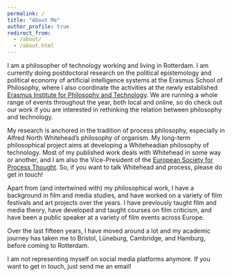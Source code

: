 ```yaml
---
permalink: /
title: "About Me"
author_profile: true
redirect_from: 
  - /about/
  - /about.html
---
```


I am a philosopher of technology working and living in Rotterdam. I am currently doing postdoctoral research on the political epistemology and political economy of artificial intelligence systems at the Erasmus School of Philosophy, where I also coordinate the activities at the newly established [Erasmus Institute for Philosophy and Technology](https://www.eur.nl/en/esphil/erasmus-institute-philosophy-and-technology). We are running a whole range of events throughout the year, both local and online, so do check out our work if you are interested in rethinking the relation between philosophy and technology.

My research is anchored in the tradition of process philosophy, especially in Alfred North Whitehead’s philosophy of organism. My long-term philosophical project aims at developing a Whiteheadian philosophy of technology. 
Most of my published work deals with Whitehead in some way or another, and I am also the Vice-President of the [European Society for Process Thought](http://espt.eu/). So, if you want to talk Whitehead and process, please do get in touch!

Apart from (and intertwined with) my philosophical work, I have a background in film and media studies, and have worked on a variety of film festivals and art projects over the years. I have previously taught film and media theory, have developed and taught courses on film criticism, and have been a public speaker at a variety of film events across Europe. 

Over the last fifteen years, I have moved around a lot and my academic journey has taken me to Bristol, Lüneburg, Cambridge, and Hamburg, before coming to Rotterdam. 

I am not representing myself on social media platforms anymore. If you want to get in touch, just send me an email!

